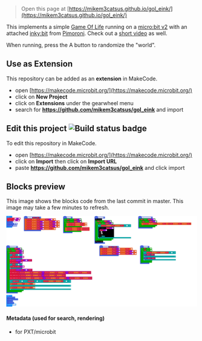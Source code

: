 
> Open this page at [https://mikem3catsus.github.io/gol_eink/](https://mikem3catsus.github.io/gol_eink/)

This implements a simple [Game Of Life](https://en.wikipedia.org/wiki/Conway%27s_Game_of_Life) running on a [micro:bit v2](https://microbit.org/) with an attached [inky:bit](https://shop.pimoroni.com/products/inky-bit) from [Pimoroni](https://shop.pimoroni.com/). Check out a [short video](https://youtu.be/Hl8IsXOjNeg) as well.

When running, press the A button to randomize the "world".

## Use as Extension

This repository can be added as an **extension** in MakeCode.

* open [https://makecode.microbit.org/](https://makecode.microbit.org/)
* click on **New Project**
* click on **Extensions** under the gearwheel menu
* search for **https://github.com/mikem3catsus/gol_eink** and import

## Edit this project ![Build status badge](https://github.com/mikem3catsus/gol_eink/workflows/MakeCode/badge.svg)

To edit this repository in MakeCode.

* open [https://makecode.microbit.org/](https://makecode.microbit.org/)
* click on **Import** then click on **Import URL**
* paste **https://github.com/mikem3catsus/gol_eink** and click import

## Blocks preview

This image shows the blocks code from the last commit in master.
This image may take a few minutes to refresh.

![A rendered view of the blocks](https://github.com/mikem3catsus/gol_eink/raw/master/.github/makecode/blocks.png)

#### Metadata (used for search, rendering)

* for PXT/microbit
<script src="https://makecode.com/gh-pages-embed.js"></script><script>makeCodeRender("{{ site.makecode.home_url }}", "{{ site.github.owner_name }}/{{ site.github.repository_name }}");</script>
